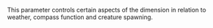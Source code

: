 This parameter controls certain aspects of the dimension in relation to weather, compass function and creature spawning.